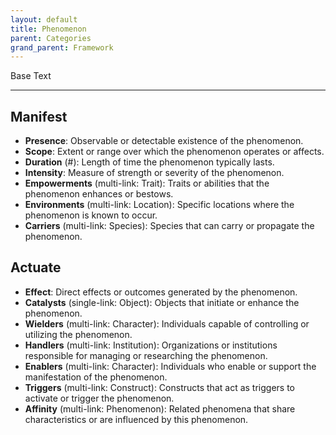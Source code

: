 ```yaml
---
layout: default
title: Phenomenon
parent: Categories
grand_parent: Framework 
---
```


Base Text 

---
## Manifest
- **Presence**: Observable or detectable existence of the phenomenon.
- **Scope**: Extent or range over which the phenomenon operates or affects.
- **Duration** (#): Length of time the phenomenon typically lasts.
- **Intensity**: Measure of strength or severity of the phenomenon.
- **Empowerments** (multi-link: Trait): Traits or abilities that the phenomenon enhances or bestows.
- **Environments** (multi-link: Location): Specific locations where the phenomenon is known to occur.
- **Carriers** (multi-link: Species): Species that can carry or propagate the phenomenon.

## Actuate
- **Effect**: Direct effects or outcomes generated by the phenomenon.
- **Catalysts** (single-link: Object): Objects that initiate or enhance the phenomenon.
- **Wielders** (multi-link: Character): Individuals capable of controlling or utilizing the phenomenon.
- **Handlers** (multi-link: Institution): Organizations or institutions responsible for managing or researching the phenomenon.
- **Enablers** (multi-link: Character): Individuals who enable or support the manifestation of the phenomenon.
- **Triggers** (multi-link: Construct): Constructs that act as triggers to activate or trigger the phenomenon.
- **Affinity** (multi-link: Phenomenon): Related phenomena that share characteristics or are influenced by this phenomenon.

